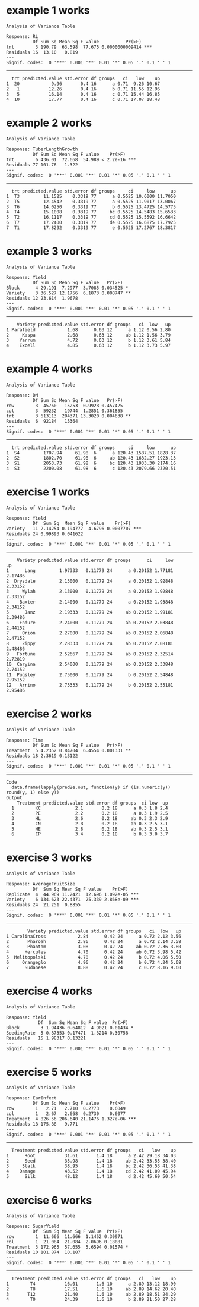 # example 1 works

    Analysis of Variance Table
    
    Response: RL
              Df Sum Sq Mean Sq F value          Pr(>F)    
    trt        3 190.79  63.598  77.675 0.0000000009414 ***
    Residuals 16  13.10   0.819                            
    ---
    Signif. codes:  0 '***' 0.001 '**' 0.01 '*' 0.05 '.' 0.1 ' ' 1

---

      trt predicted.value std.error df groups   ci   low    up
    1  20            9.96       0.4 16      a 0.71  9.26 10.67
    2   1           12.26       0.4 16      b 0.71 11.55 12.96
    3   5           16.14       0.4 16      c 0.71 15.44 16.85
    4  10           17.77       0.4 16      c 0.71 17.07 18.48

# example 2 works

    Analysis of Variance Table
    
    Response: TuberLengthGrowth
              Df Sum Sq Mean Sq F value    Pr(>F)    
    trt        6 436.01  72.668  54.989 < 2.2e-16 ***
    Residuals 77 101.76   1.322                      
    ---
    Signif. codes:  0 '***' 0.001 '**' 0.01 '*' 0.05 '.' 0.1 ' ' 1

---

      trt predicted.value std.error df groups     ci     low      up
    1  T3         11.1525    0.3319 77      a 0.5525 10.6000 11.7050
    2  T5         12.4542    0.3319 77      a 0.5525 11.9017 13.0067
    3  T6         14.0250    0.3319 77      b 0.5525 13.4725 14.5775
    4  T4         15.1008    0.3319 77     bc 0.5525 14.5483 15.6533
    5  T2         16.1117    0.3319 77     cd 0.5525 15.5592 16.6642
    6  T7         17.2400    0.3319 77     de 0.5525 16.6875 17.7925
    7  T1         17.8292    0.3319 77      e 0.5525 17.2767 18.3817

# example 3 works

    Analysis of Variance Table
    
    Response: Yield
              Df Sum Sq Mean Sq F value   Pr(>F)   
    Block      4 29.191  7.2977  3.7085 0.034525 * 
    Variety    3 36.527 12.1756  6.1873 0.008747 **
    Residuals 12 23.614  1.9678                    
    ---
    Signif. codes:  0 '***' 0.001 '**' 0.01 '*' 0.05 '.' 0.1 ' ' 1

---

        Variety predicted.value std.error df groups   ci  low   up
    1 Parafield            1.68      0.63 12      a 1.12 0.56 2.80
    2     Kaspa            2.68      0.63 12     ab 1.12 1.56 3.79
    3    Yarrum            4.72      0.63 12      b 1.12 3.61 5.84
    4    Excell            4.85      0.63 12      b 1.12 3.73 5.97

# example 4 works

    Analysis of Variance Table
    
    Response: DM
              Df Sum Sq Mean Sq F value   Pr(>F)   
    row        3  45760   15253  0.9928 0.457425   
    col        3  59232   19744  1.2851 0.361855   
    trt        3 613113  204371 13.3020 0.004638 **
    Residuals  6  92184   15364                    
    ---
    Signif. codes:  0 '***' 0.001 '**' 0.01 '*' 0.05 '.' 0.1 ' ' 1

---

      trt predicted.value std.error df groups     ci     low      up
    1  S4         1707.94     61.98  6      a 120.43 1587.51 1828.37
    2  S2         1802.70     61.98  6     ab 120.43 1682.27 1923.13
    3  S1         2053.73     61.98  6     bc 120.43 1933.30 2174.16
    4  S3         2200.08     61.98  6      c 120.43 2079.66 2320.51

# exercise 1 works

    Analysis of Variance Table
    
    Response: Yield
              Df  Sum Sq  Mean Sq F value    Pr(>F)    
    Variety   11 2.14254 0.194777  4.6796 0.0007707 ***
    Residuals 24 0.99893 0.041622                      
    ---
    Signif. codes:  0 '***' 0.001 '**' 0.01 '*' 0.05 '.' 0.1 ' ' 1

---

        Variety predicted.value std.error df groups      ci     low      up
    1      Lang         1.97333   0.11779 24      a 0.20152 1.77181 2.17486
    2  Drysdale         2.13000   0.11779 24      a 0.20152 1.92848 2.33152
    3     Wylah         2.13000   0.11779 24      a 0.20152 1.92848 2.33152
    4    Baxter         2.14000   0.11779 24      a 0.20152 1.93848 2.34152
    5      Janz         2.19333   0.11779 24     ab 0.20152 1.99181 2.39486
    6    Endure         2.24000   0.11779 24     ab 0.20152 2.03848 2.44152
    7     Orion         2.27000   0.11779 24     ab 0.20152 2.06848 2.47152
    8     Zippy         2.28333   0.11779 24     ab 0.20152 2.08181 2.48486
    9   Fortune         2.52667   0.11779 24     ab 0.20152 2.32514 2.72819
    10  Caryina         2.54000   0.11779 24     ab 0.20152 2.33848 2.74152
    11  Pugsley         2.75000   0.11779 24      b 0.20152 2.54848 2.95152
    12   Arrino         2.75333   0.11779 24      b 0.20152 2.55181 2.95486

# exercise 2 works

    Analysis of Variance Table
    
    Response: Time
              Df Sum Sq Mean Sq F value   Pr(>F)   
    Treatment  5 4.2352 0.84704  6.4554 0.001331 **
    Residuals 18 2.3619 0.13122                    
    ---
    Signif. codes:  0 '***' 0.001 '**' 0.01 '*' 0.05 '.' 0.1 ' ' 1

---

    Code
      data.frame(lapply(pred2e.out, function(y) if (is.numeric(y)) round(y, 1) else y))
    Output
        Treatment predicted.value std.error df groups  ci low  up
      1        KC             2.1       0.2 18      a 0.3 1.8 2.4
      2        PE             2.2       0.2 18      a 0.3 1.9 2.5
      3        HL             2.6       0.2 18     ab 0.3 2.3 2.9
      4        CN             2.8       0.2 18     ab 0.3 2.5 3.1
      5        HE             2.8       0.2 18     ab 0.3 2.5 3.1
      6        CP             3.4       0.2 18      b 0.3 3.0 3.7

# exercise 3 works

    Analysis of Variance Table
    
    Response: AverageFruitSize
              Df  Sum Sq Mean Sq F value    Pr(>F)    
    Replicate  4  44.969 11.2421  12.696 1.092e-05 ***
    Variety    6 134.623 22.4371  25.339 2.868e-09 ***
    Residuals 24  21.251  0.8855                      
    ---
    Signif. codes:  0 '***' 0.001 '**' 0.01 '*' 0.05 '.' 0.1 ' ' 1

---

            Variety predicted.value std.error df groups   ci  low   up
    1 CarolinaCross            2.84      0.42 24      a 0.72 2.12 3.56
    2       Pharoah            2.86      0.42 24      a 0.72 2.14 3.58
    3       Phantom            3.08      0.42 24     ab 0.72 2.36 3.80
    4      Hercules            4.70      0.42 24     ab 0.72 3.98 5.42
    5  Melitopolski            4.78      0.42 24      b 0.72 4.06 5.50
    6     Orangeglo            4.96      0.42 24      b 0.72 4.24 5.68
    7      Sudanese            8.88      0.42 24      c 0.72 8.16 9.60

# exercise 4 works

    Analysis of Variance Table
    
    Response: Yield
                Df  Sum Sq Mean Sq F value  Pr(>F)  
    Block        3 1.94436 0.64812  4.9021 0.01434 *
    SeedingRate  5 0.87353 0.17471  1.3214 0.30758  
    Residuals   15 1.98317 0.13221                  
    ---
    Signif. codes:  0 '***' 0.001 '**' 0.01 '*' 0.05 '.' 0.1 ' ' 1

# exercise 5 works

    Analysis of Variance Table
    
    Response: EarInfect
              Df Sum Sq Mean Sq F value    Pr(>F)    
    row        1   2.71   2.710  0.2773    0.6049    
    col        1   2.67   2.668  0.2730    0.6077    
    Treatment  4 826.56 206.640 21.1476 1.327e-06 ***
    Residuals 18 175.88   9.771                      
    ---
    Signif. codes:  0 '***' 0.001 '**' 0.01 '*' 0.05 '.' 0.1 ' ' 1

---

      Treatment predicted.value std.error df groups   ci   low    up
    1      Root           31.61       1.4 18      a 2.42 29.18 34.03
    2      Seed           35.98       1.4 18     ab 2.42 33.55 38.40
    3     Stalk           38.95       1.4 18     bc 2.42 36.53 41.38
    4    Damage           43.52       1.4 18     cd 2.42 41.09 45.94
    5      Silk           48.12       1.4 18      d 2.42 45.69 50.54

# exercise 6 works

    Analysis of Variance Table
    
    Response: SugarYield
              Df  Sum Sq Mean Sq F value  Pr(>F)  
    row        1  11.666  11.666  1.1452 0.30971  
    col        1  21.084  21.084  2.0696 0.18081  
    Treatment  3 172.965  57.655  5.6594 0.01574 *
    Residuals 10 101.874  10.187                  
    ---
    Signif. codes:  0 '***' 0.001 '**' 0.01 '*' 0.05 '.' 0.1 ' ' 1

---

      Treatment predicted.value std.error df groups   ci   low    up
    1        T4           16.01       1.6 10      a 2.89 13.12 18.90
    2        T8           17.51       1.6 10     ab 2.89 14.62 20.40
    3       T12           21.40       1.6 10     ab 2.89 18.51 24.29
    4        T0           24.39       1.6 10      b 2.89 21.50 27.28

